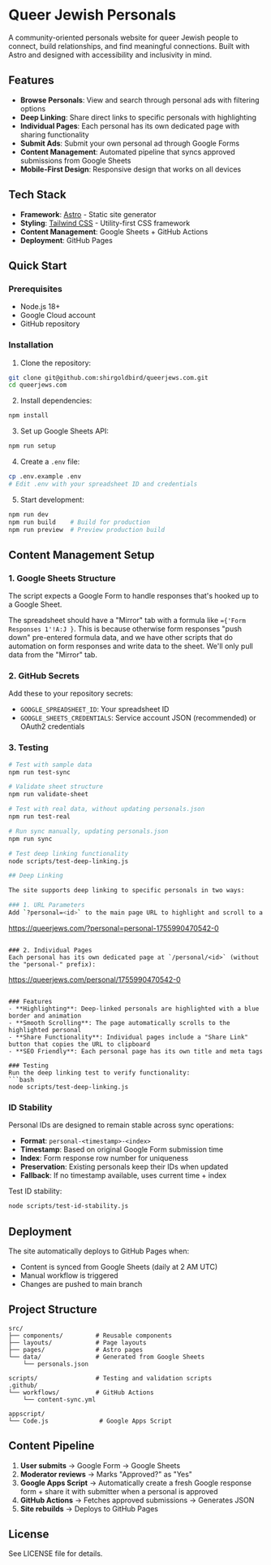 # Queer Jewish Personals

A community-oriented personals website for queer Jewish people to connect, build relationships, and find meaningful connections. Built with Astro and designed with accessibility and inclusivity in mind.

## Features

- **Browse Personals**: View and search through personal ads with filtering options
- **Deep Linking**: Share direct links to specific personals with highlighting
- **Individual Pages**: Each personal has its own dedicated page with sharing functionality
- **Submit Ads**: Submit your own personal ad through Google Forms
- **Content Management**: Automated pipeline that syncs approved submissions from Google Sheets
- **Mobile-First Design**: Responsive design that works on all devices

## Tech Stack

- **Framework**: [Astro](https://astro.build/) - Static site generator
- **Styling**: [Tailwind CSS](https://tailwindcss.com/) - Utility-first CSS framework
- **Content Management**: Google Sheets + GitHub Actions
- **Deployment**: GitHub Pages

## Quick Start

### Prerequisites

- Node.js 18+
- Google Cloud account
- GitHub repository

### Installation

1. Clone the repository:
```bash
git clone git@github.com:shirgoldbird/queerjews.com.git
cd queerjews.com
```

2. Install dependencies:
```bash
npm install
```

3. Set up Google Sheets API:
```bash
npm run setup
```

4. Create a `.env` file:
```bash
cp .env.example .env
# Edit .env with your spreadsheet ID and credentials
```

5. Start development:
```bash
npm run dev
npm run build    # Build for production
npm run preview  # Preview production build
```

## Content Management Setup

### 1. Google Sheets Structure

The script expects a Google Form to handle responses that's hooked up to a Google Sheet.

The spreadsheet should have a "Mirror" tab with a formula like `={'Form Responses 1'!A:J }`. This is because otherwise form responses "push down" pre-entered formula data, and we have other scripts that do automation on form responses and write data to the sheet. We'll only pull data from the "Mirror" tab.

### 2. GitHub Secrets

Add these to your repository secrets:
- `GOOGLE_SPREADSHEET_ID`: Your spreadsheet ID
- `GOOGLE_SHEETS_CREDENTIALS`: Service account JSON (recommended) or OAuth2 credentials

### 3. Testing

```bash
# Test with sample data
npm run test-sync

# Validate sheet structure
npm run validate-sheet

# Test with real data, without updating personals.json
npm run test-real

# Run sync manually, updating personals.json
npm run sync

# Test deep linking functionality
node scripts/test-deep-linking.js

## Deep Linking

The site supports deep linking to specific personals in two ways:

### 1. URL Parameters
Add `?personal=<id>` to the main page URL to highlight and scroll to a specific personal:
```
https://queerjews.com/?personal=personal-1755990470542-0
```

### 2. Individual Pages
Each personal has its own dedicated page at `/personal/<id>` (without the "personal-" prefix):
```
https://queerjews.com/personal/1755990470542-0
```

### Features
- **Highlighting**: Deep-linked personals are highlighted with a blue border and animation
- **Smooth Scrolling**: The page automatically scrolls to the highlighted personal
- **Share Functionality**: Individual pages include a "Share Link" button that copies the URL to clipboard
- **SEO Friendly**: Each personal page has its own title and meta tags

### Testing
Run the deep linking test to verify functionality:
```bash
node scripts/test-deep-linking.js
```

### ID Stability
Personal IDs are designed to remain stable across sync operations:

- **Format**: `personal-<timestamp>-<index>`
- **Timestamp**: Based on original Google Form submission time
- **Index**: Form response row number for uniqueness
- **Preservation**: Existing personals keep their IDs when updated
- **Fallback**: If no timestamp available, uses current time + index

Test ID stability:
```bash
node scripts/test-id-stability.js
```

## Deployment

The site automatically deploys to GitHub Pages when:
- Content is synced from Google Sheets (daily at 2 AM UTC)
- Manual workflow is triggered
- Changes are pushed to main branch

## Project Structure

```
src/
├── components/         # Reusable components
├── layouts/            # Page layouts
├── pages/              # Astro pages
└── data/               # Generated from Google Sheets
    └── personals.json

scripts/                # Testing and validation scripts
.github/
└── workflows/          # GitHub Actions
    └── content-sync.yml

appscript/
└── Code.js              # Google Apps Script

```

## Content Pipeline

1. **User submits** → Google Form → Google Sheets
2. **Moderator reviews** → Marks "Approved?" as "Yes"
3. **Google Apps Script** → Automatically create a fresh Google response form + share it with submitter when a personal is approved 
3. **GitHub Actions** → Fetches approved submissions → Generates JSON
4. **Site rebuilds** → Deploys to GitHub Pages

## License

See LICENSE file for details.